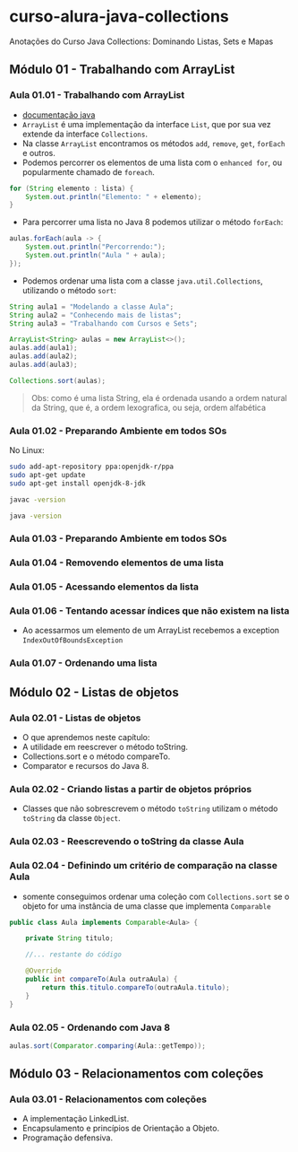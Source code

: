 # curso-alura-java-collections
Anotações do Curso Java Collections: Dominando Listas, Sets e Mapas

## Módulo 01 - Trabalhando com ArrayList
### Aula 01.01 - Trabalhando com ArrayList
- [documentação java](https://docs.oracle.com/javase/8/docs/api/)
- `ArrayList` é uma implementação da interface `List`, que por sua vez extende da interface `Collections`.
- Na classe `ArrayList` encontramos os métodos `add`, `remove`, `get`, `forEach` e outros.
- Podemos percorrer os elementos de uma lista com o `enhanced for`, ou popularmente chamado de `foreach`.
```java
for (String elemento : lista) {
    System.out.println("Elemento: " + elemento);
}
```
- Para percorrer uma lista no Java 8 podemos utilizar o método `forEach`:
```java
aulas.forEach(aula -> {
    System.out.println("Percorrendo:");
    System.out.println("Aula " + aula);
});
```
- Podemos ordenar uma lista com a classe `java.util.Collections`, utilizando o método `sort`:
```java
String aula1 = "Modelando a classe Aula";
String aula2 = "Conhecendo mais de listas";
String aula3 = "Trabalhando com Cursos e Sets";

ArrayList<String> aulas = new ArrayList<>();
aulas.add(aula1);
aulas.add(aula2);
aulas.add(aula3);

Collections.sort(aulas);
```
> Obs: como é uma lista String, ela é ordenada usando a ordem natural da String, que é, a ordem lexografica, ou seja, ordem alfabética

### Aula 01.02 - Preparando Ambiente em todos SOs
No Linux:
```bash
sudo add-apt-repository ppa:openjdk-r/ppa
sudo apt-get update
sudo apt-get install openjdk-8-jdk

javac -version

java -version
```

### Aula 01.03 - Preparando Ambiente em todos SOs

### Aula 01.04 - Removendo elementos de uma lista

### Aula 01.05 - Acessando elementos da lista

### Aula 01.06 - Tentando acessar índices que não existem na lista
- Ao acessarmos um elemento de um ArrayList recebemos a exception `IndexOutOfBoundsException`

### Aula 01.07 - Ordenando uma lista

## Módulo 02 - Listas de objetos
### Aula 02.01 - Listas de objetos
- O que aprendemos neste capítulo:
- A utilidade em reescrever o método toString.
- Collections.sort e o método compareTo.
- Comparator e recursos do Java 8.

### Aula 02.02 - Criando listas a partir de objetos próprios
- Classes que não sobrescrevem o método `toString` utilizam o método `toString` da classe `Object`.

### Aula 02.03 - Reescrevendo o toString da classe Aula

### Aula 02.04 - Definindo um critério de comparação na classe Aula
- somente conseguimos ordenar uma coleção com `Collections.sort` se o objeto for uma instância de uma classe que implementa `Comparable`
```java
public class Aula implements Comparable<Aula> {

    private String titulo;

    //... restante do código

    @Override
    public int compareTo(Aula outraAula) {
        return this.titulo.compareTo(outraAula.titulo);
    }
}
```

### Aula 02.05 - Ordenando com Java 8
```java
aulas.sort(Comparator.comparing(Aula::getTempo));
```

## Módulo 03 - Relacionamentos com coleções

### Aula 03.01 - Relacionamentos com coleções
- A implementação LinkedList.
- Encapsulamento e princípios de Orientação a Objeto.
- Programação defensiva.

